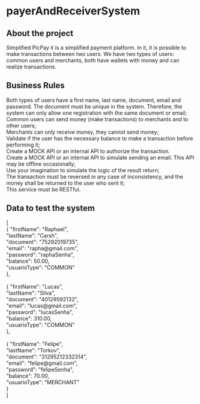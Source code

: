 ﻿<h1>payerAndReceiverSystem</h1>


<h2>About the project</h2>
<p>
Simplified PicPay it is a simplified payment platform. In it, it is possible to make transactions between two users.
We have two types of users: common users and merchants, both have wallets with money and can realize transactions.
</p>


<h2>Business Rules</h2>
<p>
Both types of users have a first name, last name, document, email and password. The document must be unique 
in the system. Therefore, the system can only allow one registration with the same document or email;<br>
Common users can send money (make transactions) to merchants and to other users;<br>
Merchants can only receive money, they cannot send money;<br>
Validate if the user has the necessary balance to make a transaction before performing it;<br>
Create a MOCK API or an internal API to authorize the transaction.<br>
Create a MOCK API or an internal API to simulate sending an email. This API may be offline occasionally;<br>
Use your imagination to simulate the logic of the result return;<br>
The transaction must be reversed in any case of inconsistency, and the money shall be returned to the user who sent it;<br>
This service must be RESTful.
</p>


<h2>Data to test the system</h2>
<p>
[<br>
    {
        "firstName": "Raphael",<br>
        "lastName": "Carsh",<br>
        "document": "75292019735",<br>
        "email": "rapha@gmail.com",<br>
        "password": "raphaSenha",<br>
        "balance": 50.00,<br>
        "usuarioType": "COMMON"<br>
    },<br><br>
    {
        "firstName": "Lucas",<br>
        "lastName": "Silva",<br>
        "document": "40129592132",<br>
        "email": "lucas@gmail.com",<br>
        "password": "lucasSenha",<br>
        "balance": 310.00,<br>
        "usuarioType": "COMMON"<br>
    },<br><br>
    {
        "firstName": "Felipe",<br>
        "lastName": "Torkov",<br>
        "document": "31295212332314",<br>
        "email": "felipe@gmail.com",<br>
        "password": "felipeSenha",<br>
        "balance": 70.00,<br>
        "usuarioType": "MERCHANT"<br>
    }<br>
]
</p>

